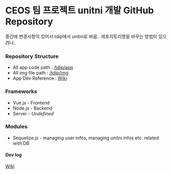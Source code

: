 # CEOS 팀 프로젝트 unitni 개발 GitHub Repository

중간에 변경사항이 있어서 tdip에서 unitni로 바꿈.. 레포지토리명을 바꾸는 방법이 있으려나..

### Repository Structure

* All app code path : [/tdip/app](https://github.com/MrKwon/tdip/tree/master/app)
* All img file path : [/tdip/img](https://github.com/MrKwon/tdip/tree/master/img)
* App Dev Reference : [Wiki](https://github.com/MrKwon/tdip/wiki)

### Frameworks

* Vue.js  - Frontend
* Node.js - Backend
* Server  - *Undefined*

### Modules

* Sequelize.js - managing user infos, managing unitni infos etc. related with DB

#### Dev log
[Wiki](https://github.com/MrKwon/tdip/wiki/Dev-log)
